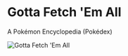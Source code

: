 # Gotta Fetch 'Em All
A Pokémon Encyclopedia (Pokédex)

![Gotta Fetch 'Em All](https://user-images.githubusercontent.com/10834045/107218709-e5f0a200-6a07-11eb-8de1-3b501ecd73a5.png)
